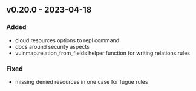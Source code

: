 ## v0.20.0 - 2023-04-18
### Added
* cloud resources options to repl command
* docs around security aspects
* vulnmap.relation_from_fields helper function for writing relations rules
### Fixed
* missing denied resources in one case for fugue rules